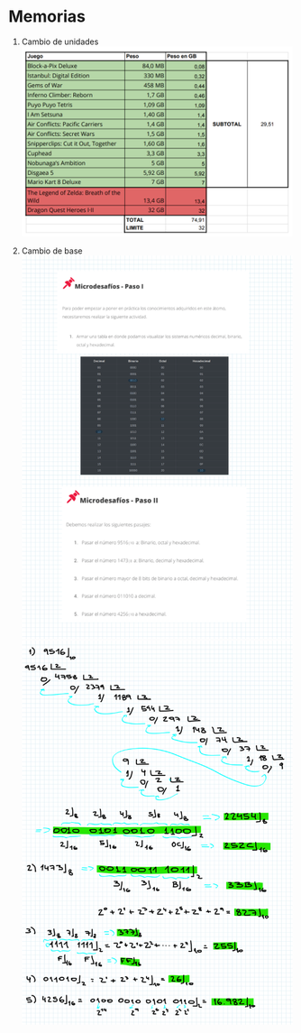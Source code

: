 # Memorias

1. Cambio de unidades
    ![Cambio de unidades](../img/C6S_cambio_unidades.png)

2. Cambio de base
    ![Cambio de unidades 1](../img/C6S_sistemas_numericos_1.png)
    ![Cambio de unidades 2](../img/C6S_sistemas_numericos_2.png)